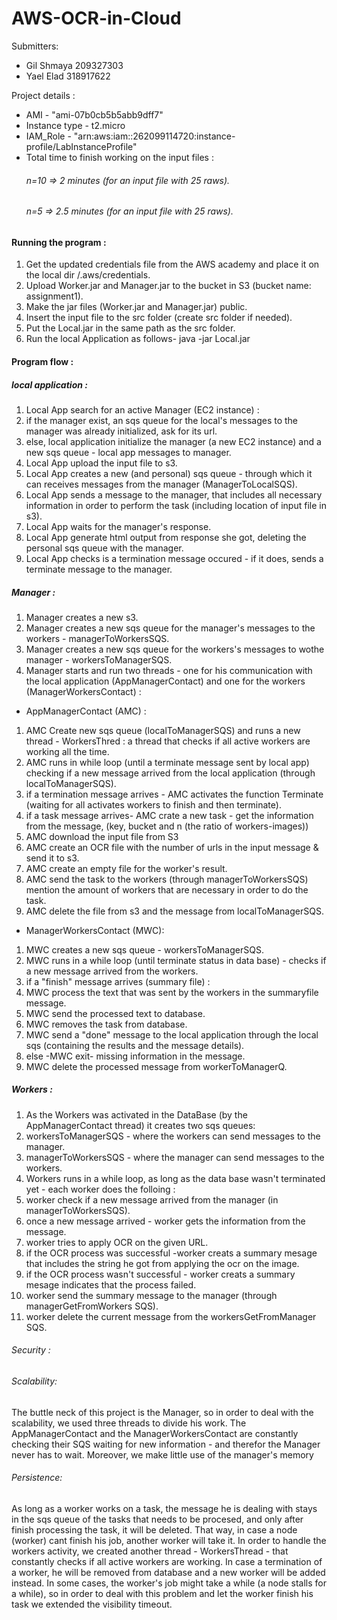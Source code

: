 # AWS-OCR-in-Cloud
Submitters:
- Gil Shmaya 209327303
- Yael Elad 318917622


Project details :
- AMI - "ami-07b0cb5b5abb9dff7"
- Instance type  - t2.micro
- IAM_Role - "arn:aws:iam::262099114720:instance-profile/LabInstanceProfile"
- Total time to finish working on the input files :
  ###### n=10 => 2 minutes (for an input file with 25 raws).
  ###### n=5 => 2.5 minutes (for an input file with 25 raws).
  
#### Running the program :
1. Get the updated credentials file from the AWS academy and place it on the local dir /.aws/credentials.
2. Upload Worker.jar and Manager.jar to the bucket in S3 (bucket name: assignment1).
3. Make the jar files (Worker.jar and Manager.jar) public.
4. Insert the input file to the src folder (create src folder if needed).
5. Put the Local.jar in the same path as the src folder. 
6. Run the local Application as follows- java -jar Local.jar <inputFileName> <outputFileName> <n> <terminate>


#### Program flow :
##### local application  :
 
1. Local App search for an active Manager (EC2 instance) :
2. if the manager exist, an sqs queue for the local's messages to the manager was already initialized, ask for its url.
3. else, local application initialize the manager (a new EC2 instance) and a new sqs queue - local app messages to manager.
4. Local App upload the input file to s3.
5. Local App creates a new (and personal) sqs queue - through which it can receives messages from the manager (ManagerToLocalSQS).
6. Local App sends a message to the manager, that includes all necessary information in order to perform the task (including location of input file in s3).
7. Local App waits for the manager's response.
8. Local App generate html output from response she got, deleting the personal sqs queue with the manager.
9. Local App checks is a termination message occured - if it does, sends a terminate message to the manager.



##### Manager :
1. Manager creates a new s3.
2. Manager creates a new sqs queue for the manager's messages to the workers - managerToWorkersSQS.
3. Manager creates a new sqs queue for the workers's messages to wothe manager - workersToManagerSQS.
4. Manager starts and run two threads - one for his communication with the local application (AppManagerContact) and one for the workers (ManagerWorkersContact) : 

* AppManagerContact (AMC) :

1. AMC Create new sqs queue (localToManagerSQS) and runs a new thread - WorkersThred : a thread that checks if all active workers are working all the time. 
2. AMC runs in while loop (until a terminate message sent by local app) checking if a new message arrived from the local application (through localToManagerSQS).
3. if a termination message arrives - AMC activates the function Terminate (waiting for all activates workers to finish and then terminate).
4. if a task message arrives- AMC crate a new task - get the information from the message, (key, bucket and n (the ratio of workers-images))
5. AMC download the input file from S3
6. AMC create an OCR file with the number of urls in the input message & send it to s3.
7. AMC create an empty file for the worker's result.
8. AMC send the task to the workers (through managerToWorkersSQS) mention the amount of workers that are necessary in order to do the task.
9. AMC delete the file from s3 and the message from localToManagerSQS. 

* ManagerWorkersContact (MWC):

1. MWC creates a new sqs queue - workersToManagerSQS.
2. MWC runs in a while loop (until terminate status in data base) - checks if a new message arrived from the workers.
3. if a "finish" message arrives (summary file) :
4. MWC process the text that was sent by the workers in the summaryfile message.
5. MWC send the processed text to database.
6. MWC removes the task from database.
7. MWC send a "done" message to the local application through the local sqs (containing the results and the message details).
8. else -MWC exit- missing information in the message. 
9. MWC delete the processed message from workerToManagerQ. 


##### Workers :

1. As the Workers was activated in the DataBase (by the AppManagerContact thread) it creates two sqs queues:
2. workersToManagerSQS - where the workers can send messages to the manager.
3. managerToWorkersSQS - where the manager can send messages to the workers.
4. Workers runs in a while loop, as long as the data base wasn't terminated yet - each worker does the folloing :
5. worker check if a new message arrived from the manager (in managerToWorkersSQS).
6. once a new message arrived - worker gets the information from the message.
7. worker tries to apply OCR on the given URL.
8. if the OCR process was successful -worker creats a summary mesage that includes the string he got from applying the ocr on the image.
9. if the OCR process wasn't successful - worker creats a summary mesage indicates that the process failed.
10. worker send the summary message to the manager (through managerGetFromWorkers SQS).
11. worker delete the current message from the workersGetFromManager SQS. 



###### Security :

###### Scalability: 

The buttle neck of this project is the Manager, so in order to deal with the scalability, we used three threads to divide his work. 
The AppManagerContact and the ManagerWorkersContact are constantly checking their SQS waiting for new information - and therefor the Manager never has to wait. 
Moreover, we make little use of the manager's memory

###### Persistence:

As long as a worker works on a task, the message he is dealing with stays in the sqs queue of the tasks that needs to be procesed, and only after finish processing the task, it will be deleted. That way, in case a node (worker) cant finish his job, another worker will take it. 
In order to handle the workers activity, we created another thread - WorkersThread - that constantly checks if all active workers are working. In case a termination of a worker, he will be removed from database and a new worker will be added instead. 
In some cases, the worker's job might take a while (a node stalls for a while), so in order to deal with this problem and let the worker finish his task we extended the visibility timeout.

